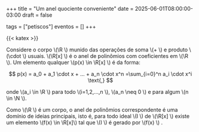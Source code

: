 +++
title = "Um anel quociente conveniente"
date = 2025-06-01T08:00:00-03:00
draft = false

tags = ["petiscos"]
eventos = []
+++

{{< katex >}}

Considere o corpo \\(\R \\) munido das operações de soma \\(+ \\) e produto \\(\cdot \\) usuais. \\(\R[x] \\) é o anel de polinômios com coeficientes em \\(\R \\). Um elemento qualquer \\(p(x) \in \R[x] \\) é da forma:

$$
p(x) = a_0 + a_1 \cdot x + ... + a_n \cdot x^n =\sum_{i=0}^n a_i \cdot x^i \text{,}
$$

onde \\(a_i \in \R \\) para todo \\(i=1,2,...,n \\), \\(a_n \neq 0 \\) e para algum \\(n \in \N \\).

Como \\(\R \\) é um corpo, o anel de polinômios correspondente é uma domínio de ideias principais, isto é, para todo ideal \\(I \\) de \\(\R[x] \\) existe um elemento \\(f(x) \in \R[x]\\) tal que \\(I \\) é gerado por \\(f(x) \\) .

